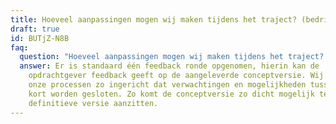 ```yaml
---
title: Hoeveel aanpassingen mogen wij maken tijdens het traject? (bedrijfsvideo)
draft: true
id: BUTjZ-N8B
faq:
  question: "Hoeveel aanpassingen mogen wij maken tijdens het traject? "
  answer: Er is standaard één feedback ronde opgenomen, hierin kan de
    opdrachtgever feedback geeft op de aangeleverde conceptversie. Wij hebben
    onze processen zo ingericht dat verwachtingen en mogelijkheden tussentijds
    kort worden gesloten. Zo komt de conceptversie zo dicht mogelijk tegen de
    definitieve versie aanzitten.
---
```

